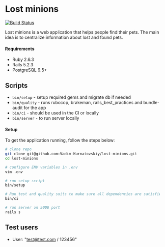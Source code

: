 # Lost minions
[![Build Status](https://semaphoreci.com/api/v1/vadimkurnatovskiy/lost-minions/branches/master/shields_badge.svg)](https://semaphoreci.com/vadimkurnatovskiy/lost-minions)

Lost minions is a web application that helps people find their pets. The main idea is to centralize information about lost and found pets.

#### Requirements
- Ruby 2.6.3
- Rails 5.2.3
- PostgreSQL 9.5+

## Scripts

* `bin/setup` - setup required gems and migrate db if needed
* `bin/quality` - runs rubocop, brakeman, rails_best_practices and bundle-audit for the app
* `bin/ci` - should be used in the CI or locally
* `bin/server` - to run server locally

#### Setup
To get the application running, follow the steps below:

```bash
# clone repo
git clone git@github.com:Vadim-Kurnatovskiy/lost-minions.git
cd lost-minions

# configure ENV variables in .env
vim .env

# run setup script
bin/setup

# Run test and quality suits to make sure all dependencies are satisfied and applications works correctly before making changes.
bin/ci

# run server on 5000 port
rails s
```

## Test users

  - User: "test@test.com / 123456"

